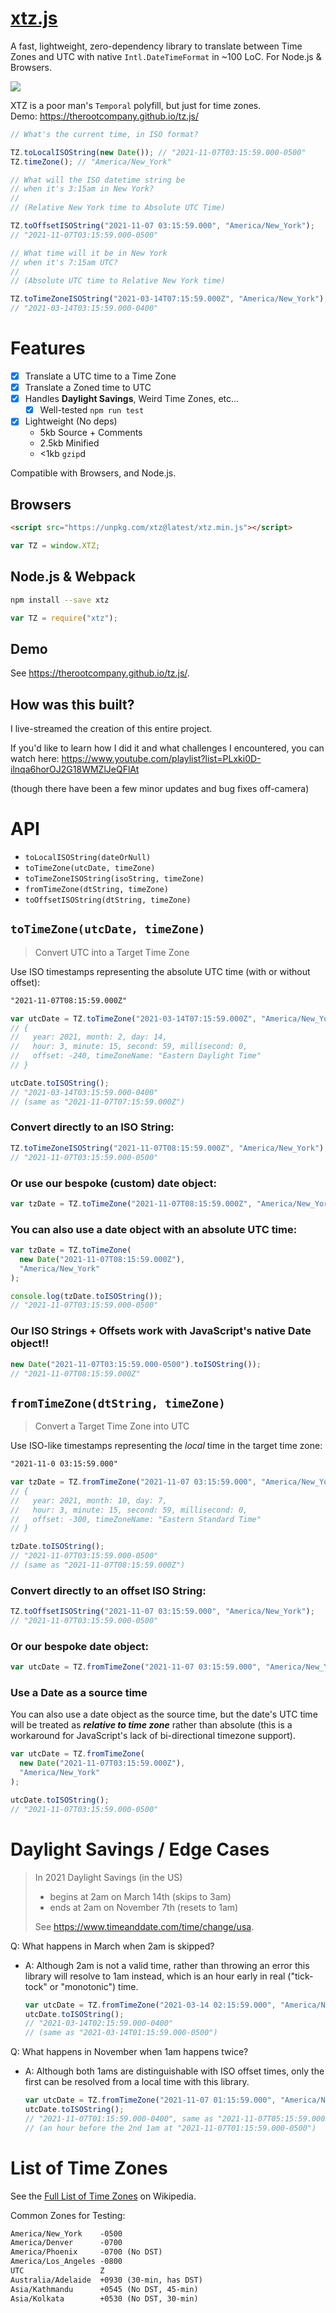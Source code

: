 # [xtz.js](https://github.com/therootcompany/tz.js)

A fast, lightweight, zero-dependency library to translate between Time Zones and UTC with native `Intl.DateTimeFormat`
in ~100 LoC. For Node.js & Browsers.

[![](./xtz-preview.png)](https://therootcompany.github.io/tz.js/)

XTZ is a poor man's `Temporal` polyfill, but just for time zones. \
Demo: <https://therootcompany.github.io/tz.js/>

```js
// What's the current time, in ISO format?

TZ.toLocalISOString(new Date()); // "2021-11-07T03:15:59.000-0500"
TZ.timeZone(); // "America/New_York"
```

```js
// What will the ISO datetime string be
// when it's 3:15am in New York?
//
// (Relative New York time to Absolute UTC Time)

TZ.toOffsetISOString("2021-11-07 03:15:59.000", "America/New_York");
// "2021-11-07T03:15:59.000-0500"
```

```js
// What time will it be in New York
// when it's 7:15am UTC?
//
// (Absolute UTC time to Relative New York time)

TZ.toTimeZoneISOString("2021-03-14T07:15:59.000Z", "America/New_York");
// "2021-03-14T03:15:59.000-0400"
```

# Features

- [x] Translate a UTC time to a Time Zone
- [x] Translate a Zoned time to UTC
- [x] Handles **Daylight Savings**, Weird Time Zones, etc...
  - [x] Well-tested `npm run test`
- [x] Lightweight (No deps)
  - 5kb Source + Comments
  - 2.5kb Minified
  - <1kb `gzip`d

Compatible with Browsers, and Node.js.

## Browsers

```html
<script src="https://unpkg.com/xtz@latest/xtz.min.js"></script>
```

```js
var TZ = window.XTZ;
```

## Node.js & Webpack

```bash
npm install --save xtz
```

```js
var TZ = require("xtz");
```

## Demo

See <https://therootcompany.github.io/tz.js/>.

## How was this built?

I live-streamed the creation of this entire project.

If you'd like to learn how I did it and what challenges I encountered, you can watch here:
https://www.youtube.com/playlist?list=PLxki0D-ilnqa6horOJ2G18WMZlJeQFlAt

(though there have been a few minor updates and bug fixes off-camera)

# API

- `toLocalISOString(dateOrNull)`
- `toTimeZone(utcDate, timeZone)`
- `toTimeZoneISOString(isoString, timeZone)`
- `fromTimeZone(dtString, timeZone)`
- `toOffsetISOString(dtString, timeZone)`

## `toTimeZone(utcDate, timeZone)`

> Convert UTC into a Target Time Zone

Use ISO timestamps representing the absolute UTC time (with or without offset):

```txt
"2021-11-07T08:15:59.000Z"
```

```js
var utcDate = TZ.toTimeZone("2021-03-14T07:15:59.000Z", "America/New_York");
// {
//   year: 2021, month: 2, day: 14,
//   hour: 3, minute: 15, second: 59, millisecond: 0,
//   offset: -240, timeZoneName: "Eastern Daylight Time"
// }

utcDate.toISOString();
// "2021-03-14T03:15:59.000-0400"
// (same as "2021-11-07T07:15:59.000Z")
```

### Convert directly to an ISO String:

```js
TZ.toTimeZoneISOString("2021-11-07T08:15:59.000Z", "America/New_York");
// "2021-11-07T03:15:59.000-0500"
```

### Or use our bespoke (custom) date object:

```js
var tzDate = TZ.toTimeZone("2021-11-07T08:15:59.000Z", "America/New_York");
```

### You can also use a date object with an absolute UTC time:

```js
var tzDate = TZ.toTimeZone(
  new Date("2021-11-07T08:15:59.000Z"),
  "America/New_York"
);
```

```js
console.log(tzDate.toISOString());
// "2021-11-07T03:15:59.000-0500"
```

### Our ISO Strings + Offsets work with JavaScript's native Date object!!

```js
new Date("2021-11-07T03:15:59.000-0500").toISOString());
// "2021-11-07T08:15:59.000Z"
```

## `fromTimeZone(dtString, timeZone)`

> Convert a Target Time Zone into UTC

Use ISO-like timestamps representing the _local_ time in the target time zone:

```txt
"2021-11-0 03:15:59.000"
```

```js
var tzDate = TZ.fromTimeZone("2021-11-07 03:15:59.000", "America/New_York");
// {
//   year: 2021, month: 10, day: 7,
//   hour: 3, minute: 15, second: 59, millisecond: 0,
//   offset: -300, timeZoneName: "Eastern Standard Time"
// }

tzDate.toISOString();
// "2021-11-07T03:15:59.000-0500"
// (same as "2021-11-07T08:15:59.000Z")
```

### Convert directly to an offset ISO String:

```js
TZ.toOffsetISOString("2021-11-07 03:15:59.000", "America/New_York");
// "2021-11-07T03:15:59.000-0500"
```

### Or our bespoke date object:

```js
var utcDate = TZ.fromTimeZone("2021-11-07 03:15:59.000", "America/New_York");
```

### Use a Date as a source time

You can also use a date object as the source time, but the date's UTC time will be treated as **_relative to time
zone_** rather than absolute (this is a workaround for JavaScript's lack of bi-directional timezone support).

```js
var utcDate = TZ.fromTimeZone(
  new Date("2021-11-07T03:15:59.000Z"),
  "America/New_York"
);
```

```js
utcDate.toISOString();
// "2021-11-07T03:15:59.000-0500"
```

# Daylight Savings / Edge Cases

> In 2021 Daylight Savings (in the US)
>
> - begins at 2am on March 14th (skips to 3am)
> - ends at 2am on November 7th (resets to 1am)
>
> See <https://www.timeanddate.com/time/change/usa>.

Q: What happens in March when 2am is skipped?

- A: Although 2am is not a valid time, rather than throwing an error this library will resolve to 1am instead, which
  is an hour early in real ("tick-tock" or "monotonic") time.
  ```js
  var utcDate = TZ.fromTimeZone("2021-03-14 02:15:59.000", "America/New_York");
  utcDate.toISOString();
  // "2021-03-14T02:15:59.000-0400"
  // (same as "2021-03-14T01:15:59.000-0500")
  ```

Q: What happens in November when 1am happens twice?

- A: Although both 1ams are distinguishable with ISO offset times, only the first can be resolved from a local time
  with this library.
  ```js
  var utcDate = TZ.fromTimeZone("2021-11-07 01:15:59.000", "America/New_York");
  utcDate.toISOString();
  // "2021-11-07T01:15:59.000-0400", same as "2021-11-07T05:15:59.000Z"
  // (an hour before the 2nd 1am at "2021-11-07T01:15:59.000-0500")
  ```

# List of Time Zones

See the [Full List of Time Zones](https://en.wikipedia.org/wiki/List_of_tz_database_time_zones) on Wikipedia.

Common Zones for Testing:

```txt
America/New_York    -0500
America/Denver      -0700
America/Phoenix     -0700 (No DST)
America/Los_Angeles -0800
UTC                 Z
Australia/Adelaide  +0930 (30-min, has DST)
Asia/Kathmandu      +0545 (No DST, 45-min)
Asia/Kolkata        +0530 (No DST, 30-min)
```
